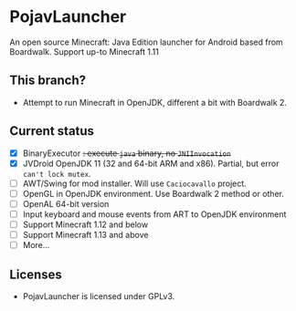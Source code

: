 # PojavLauncher
An open source Minecraft: Java Edition launcher for Android based from Boardwalk. Support up-to Minecraft 1.11

## This branch?
- Attempt to run Minecraft in OpenJDK, different a bit with Boardwalk 2.

## Current status
- [x] BinaryExecutor ~~: execute `java` binary, no `JNIInvocation`~~
- [x] JVDroid OpenJDK 11 (32 and 64-bit ARM and x86). Partial, but error `can't lock mutex`.
- [ ] AWT/Swing for mod installer. Will use `Caciocavallo` project.
- [ ] OpenGL in OpenJDK environment. Use Boardwalk 2 method or other.
- [ ] OpenAL 64-bit version
- [ ] Input keyboard and mouse events from ART to OpenJDK environment
- [ ] Support Minecraft 1.12 and below
- [ ] Support Minecraft 1.13 and above
- [ ] More...

## Licenses
- PojavLauncher is licensed under GPLv3.

